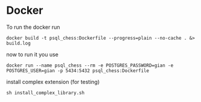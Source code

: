 # Docker
To run the docker run 
```
docker build -t psql_chess:Dockerfile --progress=plain --no-cache . &> build.log
```

now to run it you use 
```
docker run --name psql_chess --rm -e POSTGRES_PASSWORD=gian -e POSTGRES_USER=gian -p 5434:5432 psql_chess:Dockerfile
```

install complex extension (for testing)

```
sh install_complex_library.sh
```

